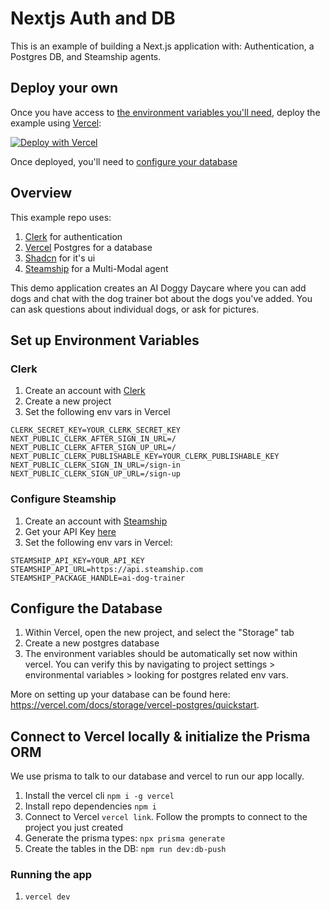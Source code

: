 # Nextjs Auth and DB

This is an example of building a Next.js application with: Authentication, a Postgres DB, and Steamship agents.

## Deploy your own

Once you have access to [the environment variables you'll need](#set-up-environment-variables), deploy the example using [Vercel](https://vercel.com?utm_source=github&utm_medium=readme&utm_campaign=next-example):

[![Deploy with Vercel](https://vercel.com/button)](https://vercel.com/new/clone?repository-url=https://github.com/steamship-core/steamship-frontend/tree/main/examples/nextjs-advanced&project-name=steamship-web-app&repository-name=steamship-web-app&env=CLERK_SECRET_KEY,NEXT_PUBLIC_CLERK_AFTER_SIGN_IN_URL,NEXT_PUBLIC_CLERK_AFTER_SIGN_UP_URL,NEXT_PUBLIC_CLERK_PUBLISHABLE_KEY,NEXT_PUBLIC_CLERK_SIGN_IN_URL,NEXT_PUBLIC_CLERK_SIGN_UP_URL,STEAMSHIP_API_KEY,STEAMSHIP_API_URL,STEAMSHIP_PACKAGE_HANDLE)

Once deployed, you'll need to [configure your database](#configure-the-database)

## Overview

This example repo uses:

1. [Clerk](https://clerk.com/) for authentication
2. [Vercel](https://vercel.com/) Postgres for a database
3. [Shadcn](https://ui.shadcn.com/) for it's ui
4. [Steamship](https://steamship.com) for a Multi-Modal agent

This demo application creates an AI Doggy Daycare where you can add dogs and chat with the dog trainer bot about the dogs you've added. You can ask questions about individual dogs, or ask for pictures.

## Set up Environment Variables

### Clerk

1. Create an account with [Clerk](https://clerk.com/)
2. Create a new project
3. Set the following env vars in Vercel

```
CLERK_SECRET_KEY=YOUR_CLERK_SECRET_KEY
NEXT_PUBLIC_CLERK_AFTER_SIGN_IN_URL=/
NEXT_PUBLIC_CLERK_AFTER_SIGN_UP_URL=/
NEXT_PUBLIC_CLERK_PUBLISHABLE_KEY=YOUR_CLERK_PUBLISHABLE_KEY
NEXT_PUBLIC_CLERK_SIGN_IN_URL=/sign-in
NEXT_PUBLIC_CLERK_SIGN_UP_URL=/sign-up
```

### Configure Steamship

1. Create an account with [Steamship](https://steamship.com)
2. Get your API Key [here](https://www.steamship.com/account/api) 
3. Set the following env vars in Vercel:

```
STEAMSHIP_API_KEY=YOUR_API_KEY
STEAMSHIP_API_URL=https://api.steamship.com
STEAMSHIP_PACKAGE_HANDLE=ai-dog-trainer
```

## Configure the Database

1. Within Vercel, open the new project, and select the "Storage" tab
2. Create a new postgres database
3. The environment variables should be automatically set now within vercel. You can verify this by navigating to project settings > environmental variables > looking for postgres related env vars.

More on setting up your database can be found here: https://vercel.com/docs/storage/vercel-postgres/quickstart.

## Connect to Vercel locally & initialize the Prisma ORM

We use prisma to talk to our database and vercel to run our app locally.

1. Install the vercel cli `npm i -g vercel`
2. Install repo dependencies `npm i`
3. Connect to Vercel `vercel link`. Follow the prompts to connect to the project you just created
4. Generate the prisma types: `npx prisma generate`
5. Create the tables in the DB: `npm run dev:db-push`

### Running the app

1. `vercel dev`
